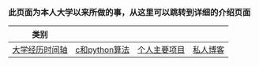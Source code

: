 ### 此页面为本人大学以来所做的事，从这里可以跳转到详细的介绍页面
|类别||||
|------|------|------|------|
|[大学经历时间轴](https://github.com/ljgithub669/me/blob/master/README.md)|[c和python算法](https://github.com/ljgithub669/small_project)|[个人主要项目]()|[私人博客](https://ljgithub669.github.io/)|
